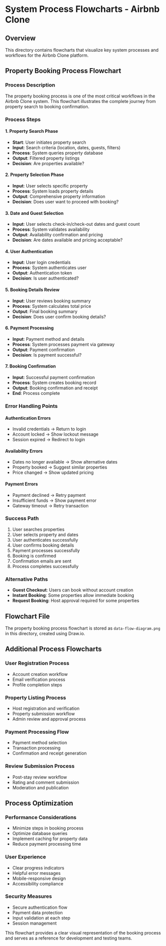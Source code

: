 # System Process Flowcharts - Airbnb Clone

## Overview
This directory contains flowcharts that visualize key system processes and workflows for the Airbnb Clone platform.

## Property Booking Process Flowchart

### Process Description
The property booking process is one of the most critical workflows in the Airbnb Clone system. This flowchart illustrates the complete journey from property search to booking confirmation.

### Process Steps

#### 1. Property Search Phase
- **Start**: User initiates property search
- **Input**: Search criteria (location, dates, guests, filters)
- **Process**: System queries property database
- **Output**: Filtered property listings
- **Decision**: Are properties available?

#### 2. Property Selection Phase
- **Input**: User selects specific property
- **Process**: System loads property details
- **Output**: Comprehensive property information
- **Decision**: Does user want to proceed with booking?

#### 3. Date and Guest Selection
- **Input**: User selects check-in/check-out dates and guest count
- **Process**: System validates availability
- **Output**: Availability confirmation and pricing
- **Decision**: Are dates available and pricing acceptable?

#### 4. User Authentication
- **Input**: User login credentials
- **Process**: System authenticates user
- **Output**: Authentication token
- **Decision**: Is user authenticated?

#### 5. Booking Details Review
- **Input**: User reviews booking summary
- **Process**: System calculates total price
- **Output**: Final booking summary
- **Decision**: Does user confirm booking details?

#### 6. Payment Processing
- **Input**: Payment method and details
- **Process**: System processes payment via gateway
- **Output**: Payment confirmation
- **Decision**: Is payment successful?

#### 7. Booking Confirmation
- **Input**: Successful payment confirmation
- **Process**: System creates booking record
- **Output**: Booking confirmation and receipt
- **End**: Process complete

### Error Handling Points

#### Authentication Errors
- Invalid credentials → Return to login
- Account locked → Show lockout message
- Session expired → Redirect to login

#### Availability Errors
- Dates no longer available → Show alternative dates
- Property booked → Suggest similar properties
- Price changed → Show updated pricing

#### Payment Errors
- Payment declined → Retry payment
- Insufficient funds → Show payment error
- Gateway timeout → Retry transaction

### Success Path
1. User searches properties
2. User selects property and dates
3. User authenticates successfully
4. User confirms booking details
5. Payment processes successfully
6. Booking is confirmed
7. Confirmation emails are sent
8. Process completes successfully

### Alternative Paths
- **Guest Checkout**: Users can book without account creation
- **Instant Booking**: Some properties allow immediate booking
- **Request Booking**: Host approval required for some properties

## Flowchart File
The property booking process flowchart is stored as `data-flow-diagram.png` in this directory, created using Draw.io.

## Additional Process Flowcharts

### User Registration Process
- Account creation workflow
- Email verification process
- Profile completion steps

### Property Listing Process
- Host registration and verification
- Property submission workflow
- Admin review and approval process

### Payment Processing Flow
- Payment method selection
- Transaction processing
- Confirmation and receipt generation

### Review Submission Process
- Post-stay review workflow
- Rating and comment submission
- Moderation and publication

## Process Optimization

### Performance Considerations
- Minimize steps in booking process
- Optimize database queries
- Implement caching for property data
- Reduce payment processing time

### User Experience
- Clear progress indicators
- Helpful error messages
- Mobile-responsive design
- Accessibility compliance

### Security Measures
- Secure authentication flow
- Payment data protection
- Input validation at each step
- Session management

This flowchart provides a clear visual representation of the booking process and serves as a reference for development and testing teams. 